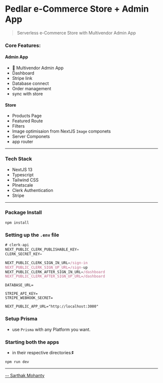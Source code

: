 # Pedlar e-Commerce Store + Admin App

> Serverless e-Commerce Store with Multivendor Admin App

### Core Features:

#### Admin App

- 🌟 Multivendor Admin App
- Dashboard
- Stripe link
- Database connect
- Order management
- sync with store

#### Store

- Products Page
- Featured Route
- Filters
- Image optimisaion from NextJS `Image` componets
- Server Componets
- app router

---

### Tech Stack

- NextJS 13
- Typescript
- Tailwind CSS
- Plnetscale
- Clerk Authentication
- Stripe

---

### Package Install

```shell
npm install
```

### Setting up the `.env` file

```js
# clerk-api
NEXT_PUBLIC_CLERK_PUBLISHABLE_KEY=
CLERK_SECRET_KEY=

NEXT_PUBLIC_CLERK_SIGN_IN_URL=/sign-in
NEXT_PUBLIC_CLERK_SIGN_UP_URL=/sign-up
NEXT_PUBLIC_CLERK_AFTER_SIGN_IN_URL=/dashboard
NEXT_PUBLIC_CLERK_AFTER_SIGN_UP_URL=/dashboard
```

```
DATABASE_URL=
```

```
STRIPE_API_KEY=
STRIPE_WEBHOOK_SECRET=
```

```
NEXT_PUBLIC_APP_URL="http://localhost:3000"
```

### Setup Prisma

- use `Prisma` with any Platform you want.

### Starting both the apps

- in their respective directories:⏬

```shell
npm run dev
```

---

[-- Sarthak Mohanty](https://sarthak.app)
